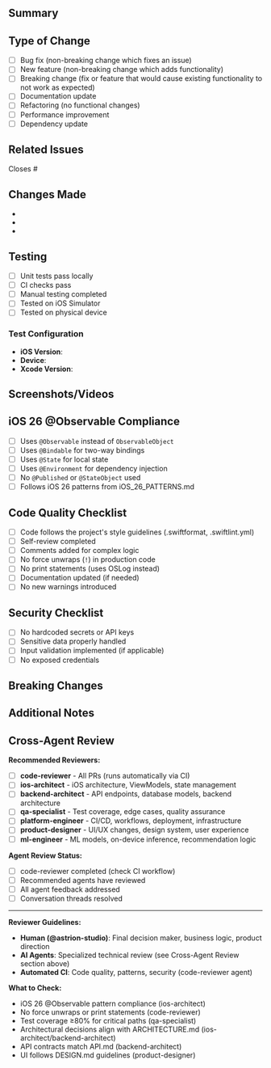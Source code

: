 ## Summary
<!-- Provide a brief description of the changes in this PR -->

## Type of Change
<!-- Mark the relevant option with an "x" -->
- [ ] Bug fix (non-breaking change which fixes an issue)
- [ ] New feature (non-breaking change which adds functionality)
- [ ] Breaking change (fix or feature that would cause existing functionality to not work as expected)
- [ ] Documentation update
- [ ] Refactoring (no functional changes)
- [ ] Performance improvement
- [ ] Dependency update

## Related Issues
<!-- Link to related issues using #issue-number -->
Closes #

## Changes Made
<!-- List the specific changes made in this PR -->
-
-
-

## Testing
<!-- Describe the tests you ran and how to reproduce them -->
- [ ] Unit tests pass locally
- [ ] CI checks pass
- [ ] Manual testing completed
- [ ] Tested on iOS Simulator
- [ ] Tested on physical device

### Test Configuration
- **iOS Version**:
- **Device**:
- **Xcode Version**:

## Screenshots/Videos
<!-- If applicable, add screenshots or videos to help explain your changes -->

## iOS 26 @Observable Compliance
<!-- For Swift/iOS changes only -->
- [ ] Uses `@Observable` instead of `ObservableObject`
- [ ] Uses `@Bindable` for two-way bindings
- [ ] Uses `@State` for local state
- [ ] Uses `@Environment` for dependency injection
- [ ] No `@Published` or `@StateObject` used
- [ ] Follows iOS 26 patterns from iOS_26_PATTERNS.md

## Code Quality Checklist
- [ ] Code follows the project's style guidelines (.swiftformat, .swiftlint.yml)
- [ ] Self-review completed
- [ ] Comments added for complex logic
- [ ] No force unwraps (`!`) in production code
- [ ] No print statements (uses OSLog instead)
- [ ] Documentation updated (if needed)
- [ ] No new warnings introduced

## Security Checklist
- [ ] No hardcoded secrets or API keys
- [ ] Sensitive data properly handled
- [ ] Input validation implemented (if applicable)
- [ ] No exposed credentials

## Breaking Changes
<!-- If this PR includes breaking changes, describe them and the migration path -->

## Additional Notes
<!-- Any additional information that reviewers should know -->

## Cross-Agent Review
<!-- Indicate which specialized agents should review this PR -->
**Recommended Reviewers:**
- [ ] **code-reviewer** - All PRs (runs automatically via CI)
- [ ] **ios-architect** - iOS architecture, ViewModels, state management
- [ ] **backend-architect** - API endpoints, database models, backend architecture
- [ ] **qa-specialist** - Test coverage, edge cases, quality assurance
- [ ] **platform-engineer** - CI/CD, workflows, deployment, infrastructure
- [ ] **product-designer** - UI/UX changes, design system, user experience
- [ ] **ml-engineer** - ML models, on-device inference, recommendation logic

**Agent Review Status:**
<!-- Update as agents review -->
- [ ] code-reviewer completed (check CI workflow)
- [ ] Recommended agents have reviewed
- [ ] All agent feedback addressed
- [ ] Conversation threads resolved

---
**Reviewer Guidelines:**
- **Human (@astrion-studio)**: Final decision maker, business logic, product direction
- **AI Agents**: Specialized technical review (see Cross-Agent Review section above)
- **Automated CI**: Code quality, patterns, security (code-reviewer agent)

**What to Check:**
- iOS 26 @Observable pattern compliance (ios-architect)
- No force unwraps or print statements (code-reviewer)
- Test coverage ≥80% for critical paths (qa-specialist)
- Architectural decisions align with ARCHITECTURE.md (ios-architect/backend-architect)
- API contracts match API.md (backend-architect)
- UI follows DESIGN.md guidelines (product-designer)
